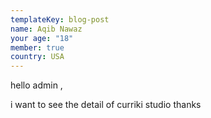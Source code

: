 ```yaml
---
templateKey: blog-post
name: Aqib Nawaz
your age: "18"
member: true
country: USA
---
```

hello admin ,

i want to see the detail of curriki studio thanks